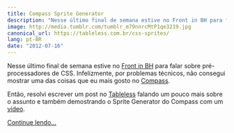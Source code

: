 ```yaml
---
title: Compass Sprite Generator
description: "Nesse último final de semana estive no Front in BH para falar sobre pré-processadores de CSS. Infelizmente, por problemas técnicos, não consegui mostrar uma das coisas que eu mais gosto no Compass."
image: http://media.tumblr.com/tumblr_m79nnrcMtP1qe3219.jpg
canonical_url: https://tableless.com.br/css-sprites/
lang: pt-BR
date: "2012-07-16"
---
```


Nesse último final de semana estive no [Front in BH](http://frontinbh.com.br) para falar sobre pré-processadores de CSS. Infelizmente, por problemas técnicos, não consegui mostrar uma das coisas que eu mais gosto no [Compass](http://compass-style.org).

Então, resolvi escrever um post no [Tableless](http://tableless.com.br/css-sprites/) falando um pouco mais sobre o assunto e também demostrando o Sprite Generator do Compass com um [vídeo](https://www.youtube.com/watch?v=dnekMEGwuaA).

[Continue lendo…](http://tableless.com.br/css-sprites/)
